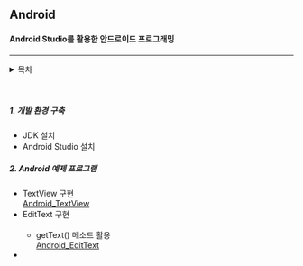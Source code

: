 ## Android
#### Android Studio를 활용한 안드로이드 프로그래밍

----------------


<details>
  <summary>목차</summary>
  <div markdown="1">
  
  <p> 
  1. 개발환경구축
  2. 
  
  
  
  
  
  </p>
  </div>
</details>
<br>
<br>

##### 1. 개발 환경 구축

* JDK 설치  
* Android Studio 설치

##### 2. Android 예제 프로그램

* TextView 구현  
[Android_TextView](https://github.com/SukSam2/Android/tree/main/Android_TextView)
* EditText 구현 <br><br>
  * getText() 메소드 활용  
[Android_EditText](https://github.com/SukSam2/Android/tree/main/Android_EditText)
 * 

